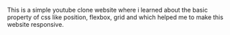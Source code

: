 This is a simple youtube clone website where i learned about the basic property of css like position, flexbox, grid and which helped me to make this website responsive.
